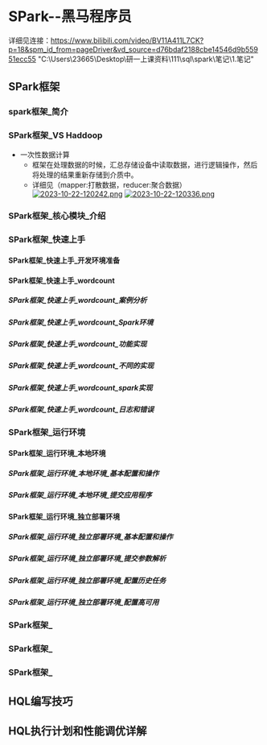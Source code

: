 # SPark--黑马程序员
详细见连接：https://www.bilibili.com/video/BV11A411L7CK?p=18&spm_id_from=pageDriver&vd_source=d76bdaf2188cbe14546d9b55951ecc55
"C:\Users\23665\Desktop\研一上课资料\111\sql\spark\笔记\1.笔记"
## SPark框架
### spark框架_简介
### SPark框架_VS Haddoop
- 一次性数据计算
  - 框架在处理数据的时候，汇总存储设备中读取数据，进行逻辑操作，然后将处理的结果重新存储到介质中。
  - 详细见（mapper:打散数据，reducer:聚合数据）
  [![2023-10-22-120242.png](https://i.postimg.cc/W3707n6M/2023-10-22-120242.png)](https://postimg.cc/1nfgmDdt)
  [![2023-10-22-120336.png](https://i.postimg.cc/xTZMgqHF/2023-10-22-120336.png)](https://postimg.cc/dL8hVs58)
### SPark框架_核心模块_介绍
### SPark框架_快速上手
#### SPark框架_快速上手_开发环境准备
#### SPark框架_快速上手_wordcount
##### SPark框架_快速上手_wordcount_案例分析
##### SPark框架_快速上手_wordcount_Spark环境
##### SPark框架_快速上手_wordcount_功能实现

##### SPark框架_快速上手_wordcount_不同的实现
##### SPark框架_快速上手_wordcount_spark实现
##### SPark框架_快速上手_wordcount_日志和错误
### SPark框架_运行环境
#### SPark框架_运行环境_本地环境
##### SPark框架_运行环境_本地环境_基本配置和操作
##### SPark框架_运行环境_本地环境_提交应用程序
#### SPark框架_运行环境_独立部署环境
##### SPark框架_运行环境_独立部署环境_基本配置和操作
##### SPark框架_运行环境_独立部署环境_提交参数解析
##### SPark框架_运行环境_独立部署环境_配置历史任务
##### SPark框架_运行环境_独立部署环境_配置高可用

### SPark框架_
### SPark框架_
### SPark框架_
## HQL编写技巧
## HQL执行计划和性能调优详解
